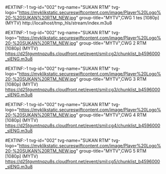 #EXTINF:-1 tvg-id="002" tvg-name="SUKAN RTM" tvg-logo="https://myklikstatic.secureswiftcontent.com/image/Player%20Logo%20-%20SUKAN%20RTM_NEW.jpg" group-title="MYTV",CWG 1 tes [1080p] (MYTV) http://localhost/tmp_hls/stream/index.m3u8

#EXTINF:-1 tvg-id="002" tvg-name="SUKAN RTM" tvg-logo="https://myklikstatic.secureswiftcontent.com/image/Player%20Logo%20-%20SUKAN%20RTM_NEW.jpg" group-title="MYTV",CWG 2 RTM [1080p] (MYTV) https://d25tgymtnqzu8s.cloudfront.net/event/smil:cg2/chunklist_b4596000_slENG.m3u8

#EXTINF:-1 tvg-id="002" tvg-name="SUKAN RTM" tvg-logo="https://myklikstatic.secureswiftcontent.com/image/Player%20Logo%20-%20SUKAN%20RTM_NEW.jpg" group-title="MYTV",CWG 3 RTM [1080p] (MYTV) https://d25tgymtnqzu8s.cloudfront.net/event/smil:cg3/chunklist_b4596000_slENG.m3u8

#EXTINF:-1 tvg-id="002" tvg-name="SUKAN RTM" tvg-logo="https://myklikstatic.secureswiftcontent.com/image/Player%20Logo%20-%20SUKAN%20RTM_NEW.jpg" group-title="MYTV",CWG 4 RTM [1080p] (MYTV) https://d25tgymtnqzu8s.cloudfront.net/event/smil:cg4/chunklist_b4596000_slENG.m3u8

#EXTINF:-1 tvg-id="002" tvg-name="SUKAN RTM" tvg-logo="https://myklikstatic.secureswiftcontent.com/image/Player%20Logo%20-%20SUKAN%20RTM_NEW.jpg" group-title="MYTV",CWG 5 RTM [1080p] (MYTV) https://d25tgymtnqzu8s.cloudfront.net/event/smil:cg5/chunklist_b4596000_slENG.m3u8
